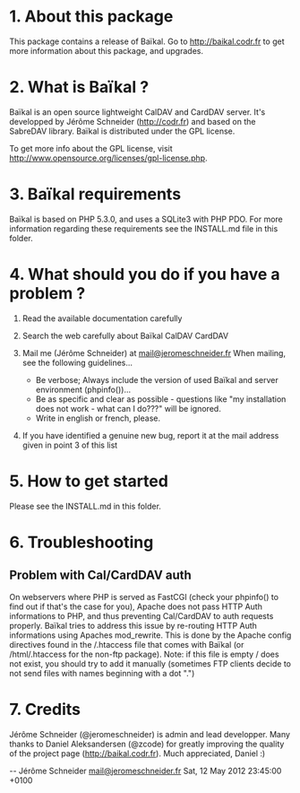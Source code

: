 # 1. About this package

This package contains a release of Baïkal.
Go to http://baikal.codr.fr to get more information about this package, and upgrades.

# 2. What is Baïkal ?

Baïkal is an open source lightweight CalDAV and CardDAV server. It's developped
by Jérôme Schneider (http://codr.fr) and based on the SabreDAV library. Baïkal
is distributed under the GPL license. 

To get more info about the GPL license, visit 
http://www.opensource.org/licenses/gpl-license.php.

# 3. Baïkal requirements

Baïkal is based on PHP 5.3.0, and uses a SQLite3 with PHP PDO. For more
information regarding these requirements see the INSTALL.md file in this folder.

# 4. What should you do if you have a problem ?

  1. Read the available documentation carefully

  2. Search the web carefully about Baïkal CalDAV CardDAV

  3. Mail me (Jérôme Schneider) at mail@jeromeschneider.fr
     When mailing, see the following guidelines... 
     - Be verbose; Always include the version of used Baïkal and
       server environment (phpinfo())...
     - Be as specific and clear as possible - questions like "my
       installation does not work - what can I do???" will be ignored.
     - Write in english or french, please.

  4. If you have identified a genuine new bug, report it at
     the mail address given in point 3 of this list

# 5. How to get started

Please see the INSTALL.md in this folder.

# 6. Troubleshooting

## Problem with Cal/CardDAV auth
On webservers where PHP is served as FastCGI (check your phpinfo() 
to find out if that's the case for you), Apache does not pass HTTP 
Auth informations to PHP, and thus preventing Cal/CardDAV to auth 
requests properly. Baïkal tries to address this issue by re-routing 
HTTP Auth informations using Apaches mod_rewrite. This is done by the 
Apache config directives found in the /.htaccess file that comes with Baïkal 
(or /html/.htaccess for the non-ftp package). 
Note: if this file is empty / does not exist, you should try to add it manually 
(sometimes FTP clients decide to not send files with names beginning with a dot ".") 

# 7. Credits
Jérôme Schneider (@jeromeschneider) is admin and lead developper. 
Many thanks to Daniel Aleksandersen (@zcode) for greatly improving the quality of the project page (http://baikal.codr.fr). Much appreciated, Daniel :) 

-- Jérôme Schneider <mail@jeromeschneider.fr>  Sat, 12 May 2012 23:45:00 +0100
